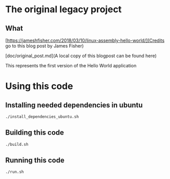 # The original legacy project

## What

[https://jameshfisher.com/2018/03/10/linux-assembly-hello-world/](Credits go to this blog post by James Fisher)

[doc/original_post.md](A local copy of this blogpost can be found here)

This represents the first version of the Hello World application

# Using this code

## Installing needed dependencies in ubuntu

```bash
./install_dependencies_ubuntu.sh
```

## Building this code


```bash
./build.sh
```

## Running this code

```bash
./run.sh
```

